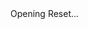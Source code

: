 <html>
  <head>
    <meta http-equiv="refresh" content="7; url='https://www.onemum.uk?utm_campaign=farhan&utm_source=facebook'" />
  </head>
  <body>
  Opening Reset...
  </body>
</html>
